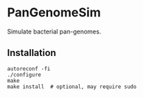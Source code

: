 # PanGenomeSim

Simulate bacterial pan-genomes.

## Installation

    autoreconf -fi
    ./configure
    make
    make install  # optional, may require sudo
